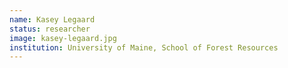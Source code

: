 ```yaml
---
name: Kasey Legaard
status: researcher
image: kasey-legaard.jpg
institution: University of Maine, School of Forest Resources
---
```


